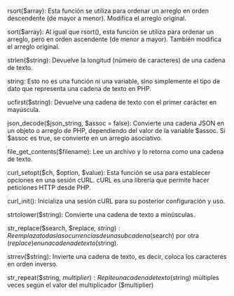 rsort($array): Esta función se utiliza para ordenar un arreglo en orden descendente (de mayor a menor). Modifica el arreglo original.

sort($array): Al igual que rsort(), esta función se utiliza para ordenar un arreglo, pero en orden ascendente (de menor a mayor). También modifica el arreglo original.

strlen($string): Devuelve la longitud (número de caracteres) de una cadena de texto.

string: Esto no es una función ni una variable, sino simplemente el tipo de dato que representa una cadena de texto en PHP.

ucfirst($string): Devuelve una cadena de texto con el primer carácter en mayúscula.

json_decode($json_string, $assoc = false): Convierte una cadena JSON en un objeto o arreglo de PHP, dependiendo del valor de la variable $assoc. Si $assoc es true, se convierte en un arreglo asociativo.

file_get_contents($filename): Lee un archivo y lo retorna como una cadena de texto.

curl_setopt($ch, $option, $value): Esta función se usa para establecer opciones en una sesión cURL. cURL es una librería que permite hacer peticiones HTTP desde PHP.

curl_init(): Inicializa una sesión cURL para su posterior configuración y uso.

strtolower($string): Convierte una cadena de texto a minúsculas.

str_replace($search, $replace, $string): Reemplaza todas las ocurrencias de una subcadena ($search) por otra ($replace) en una cadena de texto ($string).

strrev($string): Invierte una cadena de texto, es decir, coloca los caracteres en orden inverso.

str_repeat($string, $multiplier): Repite una cadena de texto ($string) múltiples veces según el valor del multiplicador ($multiplier)
